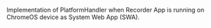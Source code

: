 Implementation of PlatformHandler when Recorder App is running on ChromeOS
device as System Web App (SWA).
